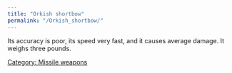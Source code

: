 ```yaml
---
title: "Orkish shortbow"
permalink: "/Orkish_shortbow/"
---
```


Its accuracy is poor, its speed very fast, and it causes average damage.
It weighs three pounds.

[Category: Missile weapons](Category:_Missile_weapons "wikilink")